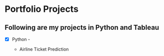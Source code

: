 # Portfolio Projects

## Following are my projects in Python and Tableau

- [x] Python -
      
    - Airline Ticket Prediction
